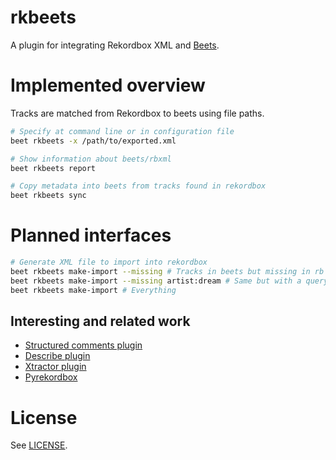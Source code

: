 # rkbeets

A plugin for integrating Rekordbox XML and [Beets](https://beets.io/).

# Implemented overview

Tracks are matched from Rekordbox to beets using file paths.

```sh
# Specify at command line or in configuration file
beet rkbeets -x /path/to/exported.xml

# Show information about beets/rbxml
beet rkbeets report

# Copy metadata into beets from tracks found in rekordbox
beet rkbeets sync
```

# Planned interfaces

```sh
# Generate XML file to import into rekordbox
beet rkbeets make-import --missing # Tracks in beets but missing in rb
beet rkbeets make-import --missing artist:dream # Same but with a query
beet rkbeets make-import # Everything
```

## Interesting and related work

- [Structured comments plugin](https://github.com/michaeltoohig/BeetsPluginStructuredComments)
- [Describe plugin](https://github.com/adamjakab/BeetsPluginDescribe)
- [Xtractor plugin](https://github.com/adamjakab/BeetsPluginXtractor)
- [Pyrekordbox](https://pyrekordbox.readthedocs.io/en/latest/)

# License

See [LICENSE](LICENSE).

